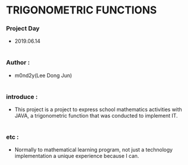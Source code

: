 # TRIGONOMETRIC FUNCTIONS




### Project Day

- 2019.06.14<br><br>

### Author : 

- m0nd2y(Lee Dong Jun)<br><br>

### introduce :

- This project is a project to express school mathematics activities with JAVA, a trigonometric function that was conducted to implement IT.<br><br> 

### etc :
- Normally to mathematical learning program, not just a technology implementation a unique experience because I can.